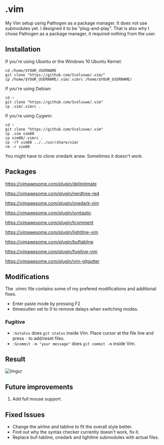 # .vim
My Vim setup using Pathogen as a package manager. It does not use submodules yet. I designed it to be "plug-and-play". That is also why I chose Pathogen as a package manager, it required nothing from the user. 


## Installation
If you're using Ubuntu or the Windows 10 Ubuntu Kernel:

```
cd /home/$YOUR_USERNAME
git clone "https://github.com/Sceluswe/.vim/"
cp /home/$YOUR_USERNAME/.vim/.vimrc /home/$YOUR_USERNAME/
```
If you're using Debian:
```
cd ~
git clone "https://github.com/Sceluswe/.vim"
cp .vim/.vimrc .
```

If you're using Cygwin:
```
cd ~
git clone "https://github.com/Sceluswe/.vim"
cp .vim vim80
cp vim80/.vimrc .
cp -rf vim80 ../../usr/share/vim/
rm -r vim80
```

You might have to clone onedark anew. Sometimes it doesn't work.


## Packages
https://vimawesome.com/plugin/delimitmate

https://vimawesome.com/plugin/nerdtree-red

https://vimawesome.com/plugin/onedark-vim

https://vimawesome.com/plugin/syntastic

https://vimawesome.com/plugin/tcomment

https://vimawesome.com/plugin/lightline-vim

https://vimawesome.com/plugin/buftabline

https://vimawesome.com/plugin/fugitive-vim

https://vimawesome.com/plugin/vim-gitgutter




## Modifications
The .vimrc file contains some of my prefered modifications and additional fixes.

- Enter paste mode by pressing F2
- ttimeoutlen set to 0 to remove delays when switching modes.

### Fugitive
- `:Gstatus` does `git status` inside Vim. Place cursor at the file line and press `-` to add/reset files.
- `:Gcommit -m "your message"` does `git commit -m` inside Vim.


## Result
![Imgur](https://i.imgur.com/24sEy7D.png)

## Future improvements
1. Add full mouse support.

## Fixed Issues
- Change the airline and tabline to fit the overall style better.
- Find out why the syntax checker currently doesn't work, fix it.
- Replace buf-tabline, onedark and lightline submodules with actual files.
